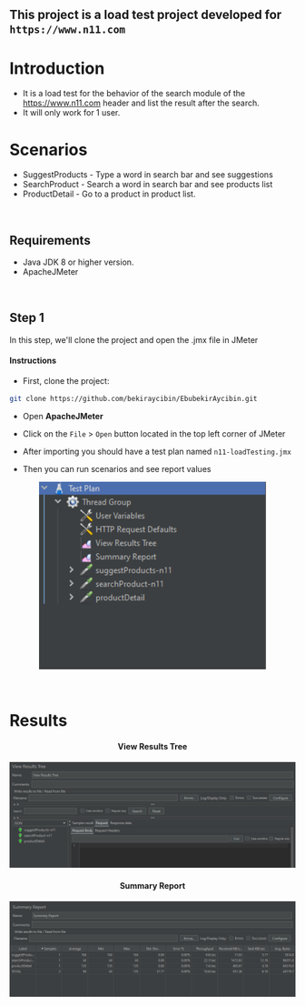 
## __This project is a load test project developed for ```https://www.n11.com```__

# Introduction

- It is a load test for the behavior of the search module of the https://www.n11.com header and list the result after the search.
- It will only work for 1 user.

# Scenarios
- SuggestProducts - Type a word in search bar and see suggestions 
- SearchProduct - Search a word in search bar and see products list
- ProductDetail - Go to a product in product list.
<br>

## Requirements

- Java JDK 8 or higher version.
- ApacheJMeter

<br>

## Step 1


In this step, we'll clone the project and open the .jmx file in JMeter

#### Instructions

- First, clone the project:

```sh
git clone https://github.com/bekiraycibin/EbubekirAycibin.git
```
- Open **ApacheJMeter**

- Click on the  ```File``` > ```Open``` button located in the top left corner of JMeter

- After importing you should have a test plan named ```n11-loadTesting.jmx```
- Then you can run scenarios and see report values
<center>
<p align="center">
<img src="report-img/export-img.png" alt="mobile-prew" width="400"/>
</p>
</center>

<br>

# Results

<center>

#### View Results Tree
<p align="center">
<img src="report-img/viewResultTree.png" alt="mobile-prew"/>
</p>

#### Summary Report
<p align="center">
<img src="report-img/summaryReport.png" alt="mobile-prew"/>
</p>

</center>